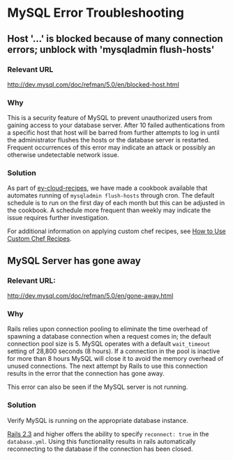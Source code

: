 # MySQL Error Troubleshooting

## Host '...' is blocked because of many connection errors; unblock with 'mysqladmin flush-hosts'
### Relevant URL
http://dev.mysql.com/doc/refman/5.0/en/blocked-host.html

### Why
This is a security feature of MySQL to prevent unauthorized users from gaining access to your database server.  After 10 failed authentications from a specific host that host will be barred from further attempts to log in until the administrator flushes the hosts or the database server is restarted.  Frequent occurrences of this error may indicate an attack or possibly an otherwise undetectable network issue.

### Solution
As part of [ey-cloud-recipes](https://github.com/engineyard/ey-cloud-recipes/tree/master/cookbooks/mysql_administrative_tools), we have made a cookbook available that automates running of `mysqladmin flush-hosts` through cron.  The default schedule is to run on the first day of each month but this can be adjusted in the cookbook.  A schedule more frequent than weekly may indicate the issue requires further investigation.

For additional information on applying custom chef recipes, see [How to Use Custom Chef Recipes](custom-chef-recipes).


## MySQL Server has gone away
### Relevant URL:
http://dev.mysql.com/doc/refman/5.0/en/gone-away.html

### Why
Rails relies upon connection pooling to eliminate the time overhead of spawning a database connection when a request comes in; the default connection pool size is 5.  MySQL operates with a default `wait_timeout` setting of 28,800 seconds (8 hours).  If a connection in the pool is inactive for more than 8 hours MySQL will close it to avoid the memory overhead of unused connections.  The next attempt by Rails to use this connection results in the error that the connection has gone away.

This error can also be seen if the MySQL server is not running.

### Solution
Verify MySQL is running on the appropriate database instance.

[Rails 2.3](http://guides.rubyonrails.org/2_3_release_notes.html#reconnecting-mysql-connections) and higher offers the ability to specify `reconnect: true` in the `database.yml`.  Using this functionality results in rails automatically reconnecting to the database if the connection has been closed.